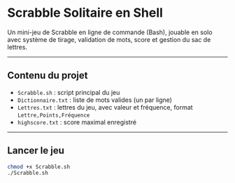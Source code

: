 # Scrabble Solitaire en Shell

Un mini-jeu de Scrabble en ligne de commande (Bash), jouable en solo avec système de tirage, validation de mots, score et gestion du sac de lettres.

---

## Contenu du projet

- `Scrabble.sh` : script principal du jeu
- `Dictionnaire.txt` : liste de mots valides (un par ligne)
- `Lettres.txt` : lettres du jeu, avec valeur et fréquence, format `Lettre,Points,Fréquence`
- `highscore.txt` : score maximal enregistré

---

## Lancer le jeu

```bash
chmod +x Scrabble.sh
./Scrabble.sh
